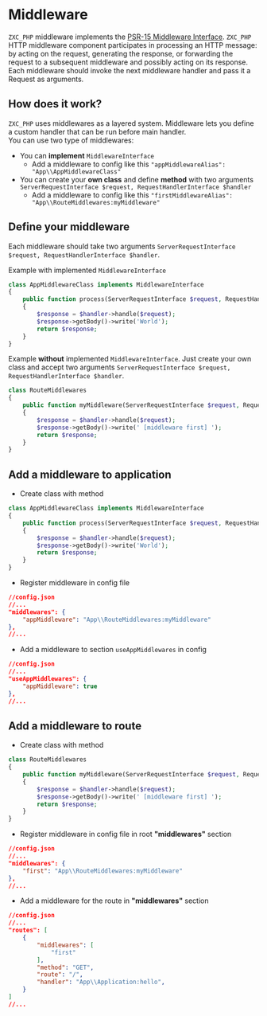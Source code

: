 # Middleware
`ZXC_PHP` middleware implements the [PSR-15 Middleware Interface](https://www.php-fig.org/psr/psr-15/). 
`ZXC_PHP` HTTP middleware component participates in processing an HTTP message: by acting on the request, generating 
the response, or forwarding the request to a subsequent middleware and possibly acting on its response. Each middleware 
should invoke the next middleware handler and pass it a Request as arguments.

## How does it work?
`ZXC_PHP` uses middlewares as a layered system. Middleware lets you define a custom handler that can be run 
before main handler.  
You can use two type of middlewares:
- You can **implement** `MiddlewareInterface`
    - Add a middleware to config like this `"appMiddlewareAlias": "App\\AppMiddlewareClass"`
- You can create your **own class** and define **method** with two arguments `ServerRequestInterface $request, RequestHandlerInterface $handler`
    - Add a middleware to config like this `"firstMiddlewareAlias": "App\\RouteMiddlewares:myMiddleware"`

## Define your middleware
Each middleware should take two arguments `ServerRequestInterface $request, RequestHandlerInterface $handler`.

Example with implemented `MiddlewareInterface`   
```php
class AppMiddlewareClass implements MiddlewareInterface
{
    public function process(ServerRequestInterface $request, RequestHandlerInterface $handler): ResponseInterface
    {
        $response = $handler->handle($request);
        $response->getBody()->write('World');
        return $response;
    }
}
```      

Example **without** implemented `MiddlewareInterface`. Just create your own class and accept two arguments 
`ServerRequestInterface $request, RequestHandlerInterface $handler`. 
```php
class RouteMiddlewares
{
    public function myMiddleware(ServerRequestInterface $request, RequestHandlerInterface $handler)
    {
        $response = $handler->handle($request);
        $response->getBody()->write(' [middleware first] ');
        return $response;
    }
}
```                                               

## Add a middleware to application
- Create class with method 
```php
class AppMiddlewareClass implements MiddlewareInterface
{
    public function process(ServerRequestInterface $request, RequestHandlerInterface $handler): ResponseInterface
    {
        $response = $handler->handle($request);
        $response->getBody()->write('World');
        return $response;
    }
}
```   
- Register middleware in config file
```json
//config.json
//...
"middlewares": {
    "appMiddleware": "App\\RouteMiddlewares:myMiddleware"
},
//...
```
- Add a middleware to section `useAppMiddlewares` in config

```json
//config.json
//...
"useAppMiddlewares": {
    "appMiddleware": true
},
//...
```

## Add a middleware to route
- Create class with method 
```php
class RouteMiddlewares
{
    public function myMiddleware(ServerRequestInterface $request, RequestHandlerInterface $handler)
    {
        $response = $handler->handle($request);
        $response->getBody()->write(' [middleware first] ');
        return $response;
    }
}
```   
- Register middleware in config file in root **"middlewares"** section
```json
//config.json
//...
"middlewares": {
    "first": "App\\RouteMiddlewares:myMiddleware"
},
//...
```
- Add a middleware for the route in **"middlewares"** section

```json
//config.json
//...
"routes": [
    {
        "middlewares": [
            "first"
        ],
        "method": "GET",
        "route": "/",
        "handler": "App\\Application:hello",
    }
]
//...
```

